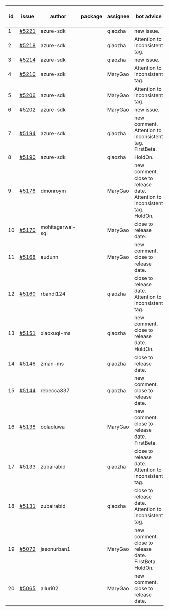 | id | issue | author | package | assignee | bot advice | created date of issue | target release date | date from target |
| ------ | ------ | ------ | ------ | ------ | ------ | ------ | ------ | :-----: |
| 1 | [#5221](https://github.com/Azure/sdk-release-request/issues/5221) | azure-sdk |  | qiaozha | new issue. | 05-22 | 06-21 |  |
| 2 | [#5218](https://github.com/Azure/sdk-release-request/issues/5218) | azure-sdk |  | qiaozha | Attention to inconsistent tag. | 05-21 | 06-21 |  |
| 3 | [#5214](https://github.com/Azure/sdk-release-request/issues/5214) | azure-sdk |  | qiaozha | new issue. | 05-21 | 06-21 |  |
| 4 | [#5210](https://github.com/Azure/sdk-release-request/issues/5210) | azure-sdk |  | MaryGao | Attention to inconsistent tag. | 05-15 | 06-21 |  |
| 5 | [#5206](https://github.com/Azure/sdk-release-request/issues/5206) | azure-sdk |  | MaryGao | Attention to inconsistent tag. | 05-15 | 06-21 |  |
| 6 | [#5202](https://github.com/Azure/sdk-release-request/issues/5202) | azure-sdk |  | MaryGao | new issue. | 05-14 | 06-21 |  |
| 7 | [#5194](https://github.com/Azure/sdk-release-request/issues/5194) | azure-sdk |  | qiaozha | new comment. Attention to inconsistent tag. FirstBeta. | 05-09 | fail to get. |  |
| 8 | [#5190](https://github.com/Azure/sdk-release-request/issues/5190) | azure-sdk |  | qiaozha | HoldOn. | 05-08 | 06-21 |  |
| 9 | [#5176](https://github.com/Azure/sdk-release-request/issues/5176) | dmonroym |  | MaryGao | new comment. close to release date. Attention to inconsistent tag. HoldOn. | 04-30 | 05-24 | 0 |
| 10 | [#5170](https://github.com/Azure/sdk-release-request/issues/5170) | mohitagarwal-sql |  | MaryGao | close to release date. | 04-30 | 05-24 | 0 |
| 11 | [#5168](https://github.com/Azure/sdk-release-request/issues/5168) | audunn |  | MaryGao | new comment. close to release date. | 04-29 | 05-24 | 0 |
| 12 | [#5160](https://github.com/Azure/sdk-release-request/issues/5160) | rbandi124 |  | qiaozha | close to release date. Attention to inconsistent tag. | 04-24 | 05-24 | 0 |
| 13 | [#5151](https://github.com/Azure/sdk-release-request/issues/5151) | xiaoxuqi-ms |  | qiaozha | new comment. close to release date. HoldOn. | 04-24 | 05-24 | 0 |
| 14 | [#5146](https://github.com/Azure/sdk-release-request/issues/5146) | zman-ms |  | qiaozha | close to release date. | 04-24 | 05-24 | 0 |
| 15 | [#5144](https://github.com/Azure/sdk-release-request/issues/5144) | rebecca337 |  | qiaozha | new comment. close to release date. | 04-23 | 05-24 | 0 |
| 16 | [#5138](https://github.com/Azure/sdk-release-request/issues/5138) | oolaoluwa |  | MaryGao | new comment. close to release date. FirstBeta. | 04-16 | 05-24 | 0 |
| 17 | [#5133](https://github.com/Azure/sdk-release-request/issues/5133) | zubairabid |  | qiaozha | close to release date. Attention to inconsistent tag. | 04-12 | 05-24 | 0 |
| 18 | [#5131](https://github.com/Azure/sdk-release-request/issues/5131) | zubairabid |  | qiaozha | close to release date. Attention to inconsistent tag. | 04-12 | 05-24 | 0 |
| 19 | [#5072](https://github.com/Azure/sdk-release-request/issues/5072) | jasonurban1 |  | MaryGao | new comment. close to release date. FirstBeta. HoldOn. | 03-22 | 05-24 | 0 |
| 20 | [#5065](https://github.com/Azure/sdk-release-request/issues/5065) | alluri02 |  | MaryGao | new comment. close to release date. | 03-20 | 05-24 | 0 |
